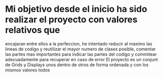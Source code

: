 # Mi objetivo desde el inicio ha sido realizar el proyecto con valores relativos que
encajaran entre ellos a la perfeccion, he intentado reducir al maximo las lineas de codigo 
y reutilizar el mayor numero de clases posible, comentar las partes mas importantes para 
indicar las partes del codigo y commitear adecuadamente para recuperar en caso de error
El proyecto es un conjunt de Grids y Displays unos dentro de otros de forma ordenada y 
con los mismos valores todos
